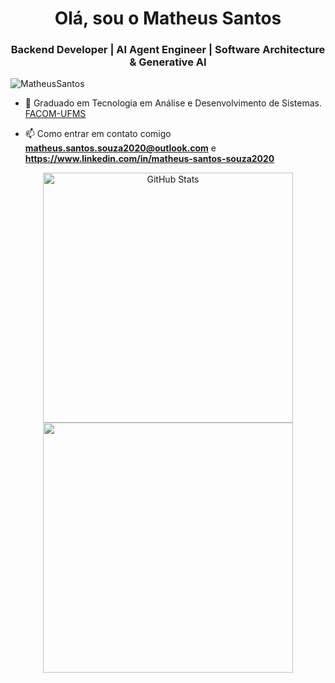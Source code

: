 <h1 align = "center"> Olá, sou o Matheus Santos </ h1 >
<h3 align = "center"> Backend Developer | AI Agent Engineer | Software Architecture & Generative AI </h3>
<p align = "left"> <img src = "https://komarev.com/ghpvc/?username=matheus-santos-souza" alt = "MatheusSantos" /> </p>

- 🔭 Graduado em Tecnologia em Análise e Desenvolvimento de Sistemas. [FACOM-UFMS](https://www.facom.ufms.br/)

- 📫 Como entrar em contato comigo **matheus.santos.souza2020@outlook.com** e **https://www.linkedin.com/in/matheus-santos-souza2020**

<div align="center"> 
  <a href="https://github.com/matheus-santos-souza"> 
    <img width="400rem" src="https://github-readme-stats.vercel.app/api?username=matheus-santos-souza&show_icons=true&theme=react&include_all_commits=true&count_private=true" alt="GitHub Stats"/> 
    <img width="400rem" src="https://github-readme-stats.vercel.app/api/top-langs/?username=matheus-santos-souza&layout=compact&langs_count=10&theme=react&hide=html,css,scss,ejs"/> 
  </a> 
</div>

